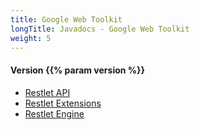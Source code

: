 ```yaml
---
title: Google Web Toolkit
longTitle: Javadocs - Google Web Toolkit
weight: 5
---
```

<h4>Version {{% param version %}}</h4>

<div class="javadocs-index">
  <ul>
      <li><a href="https://javadocs.restlet.talend.com/{{% param version %}}/gwt/api/index.html">Restlet API</a></li>
      <li><a href="https://javadocs.restlet.talend.com/{{% param version %}}/gwt/ext/index.html">Restlet Extensions</a></li>
      <li><a href="https://javadocs.restlet.talend.com/{{% param version %}}/gwt/engine/index.html">Restlet Engine</a></li>
  </ul>
</p>
